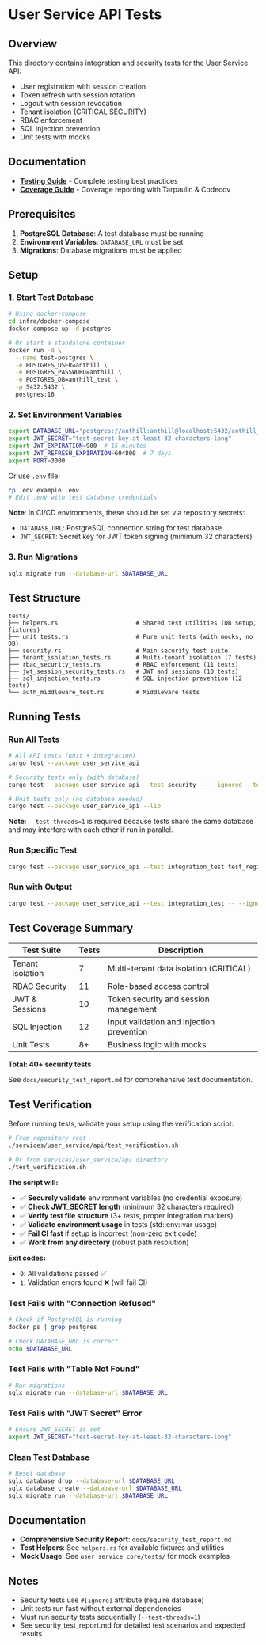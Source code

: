 # User Service API Tests

## Overview

This directory contains integration and security tests for the User Service API:
- User registration with session creation
- Token refresh with session rotation
- Logout with session revocation
- Tenant isolation (CRITICAL SECURITY)
- RBAC enforcement
- SQL injection prevention
- Unit tests with mocks

## Documentation

- **[Testing Guide](../../../../docs/testing/TESTING_GUIDE.md)** - Complete testing best practices
- **[Coverage Guide](../../../../docs/testing/COVERAGE_GUIDE.md)** - Coverage reporting with Tarpaulin & Codecov

## Prerequisites

1. **PostgreSQL Database**: A test database must be running
2. **Environment Variables**: `DATABASE_URL` must be set
3. **Migrations**: Database migrations must be applied

## Setup

### 1. Start Test Database

```bash
# Using docker-compose
cd infra/docker-compose
docker-compose up -d postgres

# Or start a standalone container
docker run -d \
  --name test-postgres \
  -e POSTGRES_USER=anthill \
  -e POSTGRES_PASSWORD=anthill \
  -e POSTGRES_DB=anthill_test \
  -p 5432:5432 \
  postgres:16
```

### 2. Set Environment Variables

```bash
export DATABASE_URL="postgres://anthill:anthill@localhost:5432/anthill_test"
export JWT_SECRET="test-secret-key-at-least-32-characters-long"
export JWT_EXPIRATION=900  # 15 minutes
export JWT_REFRESH_EXPIRATION=604800  # 7 days
export PORT=3000
```

Or use `.env` file:

```bash
cp .env.example .env
# Edit .env with test database credentials
```

**Note**: In CI/CD environments, these should be set via repository secrets:
- `DATABASE_URL`: PostgreSQL connection string for test database
- `JWT_SECRET`: Secret key for JWT token signing (minimum 32 characters)

### 3. Run Migrations

```bash
sqlx migrate run --database-url $DATABASE_URL
```

## Test Structure

```
tests/
├── helpers.rs                      # Shared test utilities (DB setup, fixtures)
├── unit_tests.rs                   # Pure unit tests (with mocks, no DB)
├── security.rs                     # Main security test suite
├── tenant_isolation_tests.rs       # Multi-tenant isolation (7 tests)
├── rbac_security_tests.rs          # RBAC enforcement (11 tests)
├── jwt_session_security_tests.rs   # JWT and sessions (10 tests)
├── sql_injection_tests.rs          # SQL injection prevention (12 tests)
└── auth_middleware_test.rs         # Middleware tests
```

## Running Tests

### Run All Tests

```bash
# All API tests (unit + integration)
cargo test --package user_service_api

# Security tests only (with database)
cargo test --package user_service_api --test security -- --ignored --test-threads=1

# Unit tests only (no database needed)
cargo test --package user_service_api --lib
```

**Note**: `--test-threads=1` is required because tests share the same database and may interfere with each other if run in parallel.

### Run Specific Test

```bash
cargo test --package user_service_api --test integration_test test_register_creates_user_and_session -- --ignored
```

### Run with Output

```bash
cargo test --package user_service_api --test integration_test -- --ignored --test-threads=1 --nocapture
```

## Test Coverage Summary

| Test Suite | Tests | Description |
|-----------|-------|-------------|
| Tenant Isolation | 7 | Multi-tenant data isolation (CRITICAL) |
| RBAC Security | 11 | Role-based access control |
| JWT & Sessions | 10 | Token security and session management |
| SQL Injection | 12 | Input validation and injection prevention |
| Unit Tests | 8+ | Business logic with mocks |

**Total: 40+ security tests**

See `docs/security_test_report.md` for comprehensive test documentation.

## Test Verification

Before running tests, validate your setup using the verification script:

```bash
# From repository root
./services/user_service/api/test_verification.sh

# Or from services/user_service/api directory
./test_verification.sh
```

**The script will:**
- ✅ **Securely validate** environment variables (no credential exposure)
- ✅ **Check JWT_SECRET length** (minimum 32 characters required)
- ✅ **Verify test file structure** (3+ tests, proper integration markers)
- ✅ **Validate environment usage** in tests (std::env::var usage)
- ✅ **Fail CI fast** if setup is incorrect (non-zero exit code)
- ✅ **Work from any directory** (robust path resolution)

**Exit codes:**
- `0`: All validations passed ✅
- `1`: Validation errors found ❌ (will fail CI)

### Test Fails with "Connection Refused"

```bash
# Check if PostgreSQL is running
docker ps | grep postgres

# Check DATABASE_URL is correct
echo $DATABASE_URL
```

### Test Fails with "Table Not Found"

```bash
# Run migrations
sqlx migrate run --database-url $DATABASE_URL
```

### Test Fails with "JWT Secret" Error

```bash
# Ensure JWT_SECRET is set
export JWT_SECRET="test-secret-key-at-least-32-characters-long"
```

### Clean Test Database

```bash
# Reset database
sqlx database drop --database-url $DATABASE_URL
sqlx database create --database-url $DATABASE_URL
sqlx migrate run --database-url $DATABASE_URL
```

## Documentation

- **Comprehensive Security Report**: `docs/security_test_report.md`
- **Test Helpers**: See `helpers.rs` for available fixtures and utilities
- **Mock Usage**: See `user_service_core/tests/` for mock examples

## Notes

- Security tests use `#[ignore]` attribute (require database)
- Unit tests run fast without external dependencies
- Must run security tests sequentially (`--test-threads=1`)
- See security_test_report.md for detailed test scenarios and expected results
